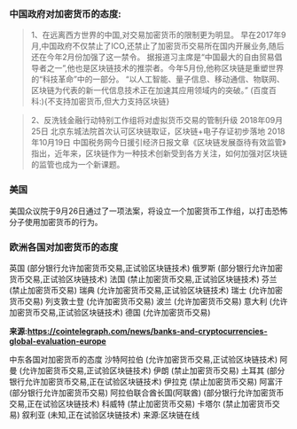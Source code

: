 ### 中国政府对加密货币的态度:
>1、在远离西方世界的中国,对交易加密货币的限制更为明显。
早在2017年9月,中国政府不仅禁止了ICO,还禁止了加密货币交易所在国内开展业务,随后还在今年2月份加强了这一禁令。
据报道习主席是“中国最大的自由贸易倡导者之一”,他也是区块链技术的推崇者。今年5月份,他称区块链是重塑世界的“科技革命”中的一部分。
“以人工智能、量子信息、移动通信、物联网、区块链为代表的新一代信息技术正在加速其应用领域内的突破。”  (百度百科:){不支持加密货币,但大力支持区块链}

>2、反洗钱金融行动特别工作组将对虚拟货币交易的管制升级
2018年09月25日  北京东城法院首次认可区块链取证，区块链+电子存证初步落地
2018年10月19日   中国税务网今日援引经济日报文章《区块链发展亟待有效监管》指出，近年来，区块链作为一种技术创新受到各方关注，如何加强对区块链的监管也成为一个新课题。

### 美国
美国众议院于9月26日通过了一项法案，将设立一个加密货币工作组，以打击恐怖分子使用加密货币的行为。

### 欧洲各国对加密货币的态度
英国 (部分银行允许加密货币交易,正试验区块链技术)
俄罗斯 (部分银行允许加密货币交易,正试验区块链技术)
法国 (禁止加密货币交易,正试验区块链技术)
芬兰 (禁止加密货币交易)
瑞典 (允许加密货币交易,正试验区块链技术)
瑞士 (允许加密货币交易)
列支敦士登 (允许加密货币交易)
波兰 (允许加密货币交易)
意大利 (允许加密货币交易,正试验区块链技术)
德国 (允许加密货币交易)

**来源:https://cointelegraph.com/news/banks-and-cryptocurrencies-global-evaluation-europe**

中东各国对加密货币的态度
沙特阿拉伯 (允许加密货币交易,正试验区块链技术)
阿曼 (允许加密货币交易,正试验区块链技术)
伊朗 (禁止加密货币交易)
土耳其 (部分银行允许加密货币交易,正在试验区块链技术)
伊拉克 (禁止加密货币交易)
阿富汗 (部分银行允许加密货币交易)
阿拉伯联合酋长国(阿联酋) (部分银行允许加密货币交易,正在试验区块链技术)
科威特 (禁止加密货币交易)
卡塔尔 (禁止加密货币交易)
叙利亚 (未知,正在试验区块链技术)
来源:区块链在线
